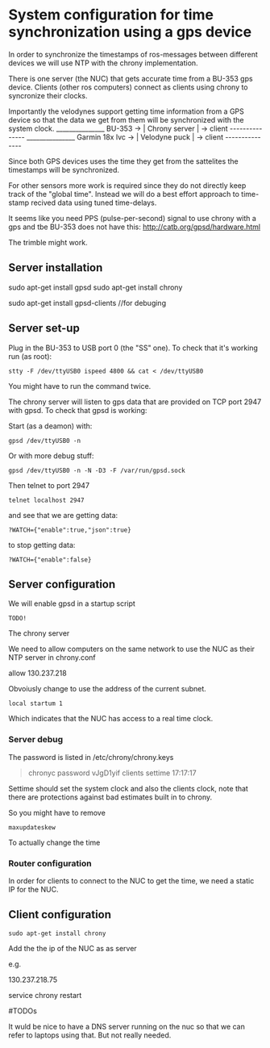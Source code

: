 # System configuration for time synchronization using a gps device

In order to synchronize the timestamps of ros-messages between
different devices we will use NTP with the chrony implementation.

There is one server (the NUC) that gets accurate time from a BU-353
gps device. Clients (other ros computers) connect as clients using
chrony to syncronize their clocks.

Importantly the velodynes support getting time information from a GPS
device so that the data we get from them will be synchronized with the
system clock.
           _______________
BU-353 -> | Chrony server | -> client
           ---------------
                   _______________
Garmin 18x lvc -> | Velodyne puck | -> client
                   ---------------

Since both GPS devices uses the time they get from the sattelites the
timestamps will be synchronized.

For other sensors more work is required since they do not directly keep
track of the "global time". Instead we will do a best effort approach
to time-stamp recived data using tuned time-delays.

It seems like you need PPS (pulse-per-second) signal to use chrony with
a gps and tbe BU-353 does not have this: http://catb.org/gpsd/hardware.html

The trimble might work.


## Server installation

sudo apt-get install gpsd
sudo apt-get install chrony

sudo apt-get install gpsd-clients //for debuging

## Server set-up

Plug in the BU-353 to USB port 0 (the "SS" one). To check that it's working run (as root):

    stty -F /dev/ttyUSB0 ispeed 4800 && cat < /dev/ttyUSB0
 
You might have to run the command twice.

The chrony server will listen to gps data that are provided on TCP port 2947
with gpsd. To check that gpsd is working:

Start (as a deamon) with:

    gpsd /dev/ttyUSB0 -n

Or with more debug stuff:

    gpsd /dev/ttyUSB0 -n -N -D3 -F /var/run/gpsd.sock

Then telnet to port 2947

    telnet localhost 2947

and see that we are getting data:

    ?WATCH={"enable":true,"json":true}

to stop getting data:

    ?WATCH={"enable":false}


## Server configuration

We will enable gpsd in a startup script

    TODO!

The chrony server

We need to allow computers on the same network to use the NUC as their NTP 
server in chrony.conf

   allow 130.237.218

Obvoiusly change to use the address of the current subnet.

    local startum 1

Which indicates that the NUC has access to a real time clock.

### Server debug

The password is listed in /etc/chrony/chrony.keys

> chronyc
> password vJgD1yif 
> clients
> settime 17:17:17

Settime should set the system clock and also the clients clock, note that
there are protections against bad estimates built in to chrony. 

So you might have to remove 

    maxupdateskew

To actually change the time

### Router configuration

In order for clients to connect to the NUC to get the time, we need a static
IP for the NUC.

## Client configuration

    sudo apt-get install chrony

Add the the ip of the NUC as as server

e.g.

130.237.218.75

service chrony restart


#TODOs

It wuld be nice to have a DNS server running on the nuc so that we 
can refer to laptops using that. But not really needed.